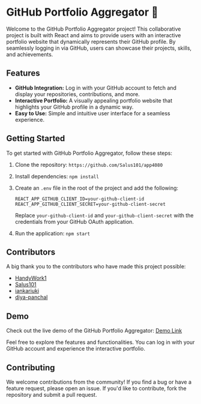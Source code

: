 # GitHub Portfolio Aggregator 🚀

Welcome to the GitHub Portfolio Aggregator project! This collaborative project is built with React and aims to provide users with an interactive portfolio website that dynamically represents their GitHub profile. By seamlessly logging in via GitHub, users can showcase their projects, skills, and achievements.

## Features

- **GitHub Integration:** Log in with your GitHub account to fetch and display your repositories, contributions, and more.
- **Interactive Portfolio:** A visually appealing portfolio website that highlights your GitHub profile in a dynamic way.
- **Easy to Use:** Simple and intuitive user interface for a seamless experience.

## Getting Started

To get started with GitHub Portfolio Aggregator, follow these steps:

1. Clone the repository: `https://github.com/Salus101/app4080`
2. Install dependencies: `npm install`
3. Create an `.env` file in the root of the project and add the following:

    ```env
    REACT_APP_GITHUB_CLIENT_ID=your-github-client-id
    REACT_APP_GITHUB_CLIENT_SECRET=your-github-client-secret
    ```

    Replace `your-github-client-id` and `your-github-client-secret` with the credentials from your GitHub OAuth application.

5. Run the application: `npm start`

## Contributors

A big thank you to the contributors who have made this project possible:

- [HandyWork1](https://github.com/HandyWork1)
- [Salus101](https://github.com/Salus101)
- [iankariuki](https://github.com/iankariuki)
- [diya-panchal](https://github.com/diya-panchal)

## Demo

Check out the live demo of the GitHub Portfolio Aggregator: [Demo Link](https://soft-baklava-0a9558.netlify.app/)

Feel free to explore the features and functionalities. You can log in with your GitHub account and experience the interactive portfolio.

## Contributing

We welcome contributions from the community! If you find a bug or have a feature request, please open an issue. If you'd like to contribute, fork the repository and submit a pull request.

